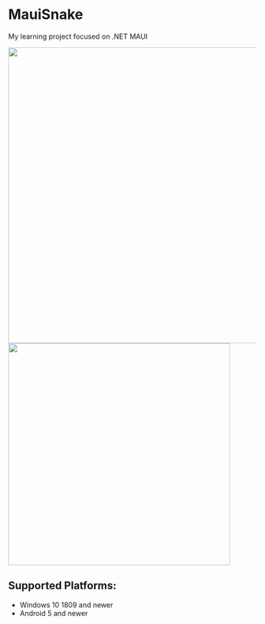 # MauiSnake
My learning project focused on .NET MAUI

<img src="https://user-images.githubusercontent.com/74670743/187488257-934dc7aa-2f40-47cb-b5f8-fb30dc149688.png" width="600"/>

<img src="https://user-images.githubusercontent.com/74670743/187490677-dabe40c7-76df-4341-af02-cb325fbdc075.png" width="450"/>

## Supported Platforms: 
- Windows 10 1809 and newer
- Android 5 and newer
